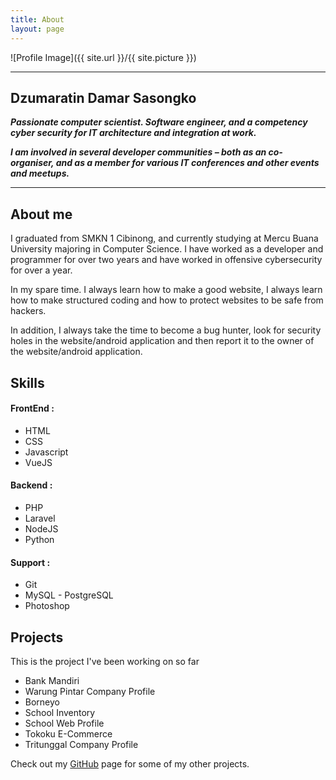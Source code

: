 ```yaml
---
title: About
layout: page
---
```


![Profile Image]({{ site.url }}/{{ site.picture }})

---

<h2>Dzumaratin Damar Sasongko</h2>

_**Passionate computer scientist. Software engineer, and a competency cyber security for IT architecture and integration at work.**_

_**I am involved in several developer communities – both as an co-organiser, and as a member for various IT conferences and other events and meetups.**_


---

<h2>About me</h2>
<p>I graduated from SMKN 1 Cibinong, and currently studying at Mercu Buana University majoring in Computer Science. I have worked as a developer and programmer for over two years and have worked in offensive cybersecurity for over a year.</p>

<p>In my spare time. I always learn how to make a good website, I always learn how to make structured coding and how to protect websites to be safe from hackers.</p>

<p>In addition, I always take the time to become a bug hunter, look for security holes in the website/android application and then report it to the owner of the website/android application.</p>

<h2>Skills</h2>
<h4>FrontEnd :</h4>
<ul class="skill-list">
	<li>HTML</li>
	<li>CSS</li>
	<li>Javascript</li>
	<li>VueJS</li>
</ul>

<h4>Backend :</h4>
<ul class="skill-list">
	<li>PHP</li>
	<li>Laravel</li>
	<li>NodeJS</li>
	<li>Python</li>
</ul>

<h4>Support :</h4>
<ul class="skill-list">
	<li>Git</li>
	<li>MySQL - PostgreSQL</li>
	<li>Photoshop</li>
</ul>

<h2>Projects</h2>

This is the project I've been working on so far

<ul>
	<li>Bank Mandiri</li>
	<li>Warung Pintar Company Profile</li>
	<li>Borneyo</li>
	<li>School Inventory</li>
	<li>School Web Profile</li>
	<li>Tokoku E-Commerce</li>
	<li>Tritunggal Company Profile</li>
</ul>

Check out my [GitHub][1] page for some of my other projects.

[1]: https://github.com/dzdamars
